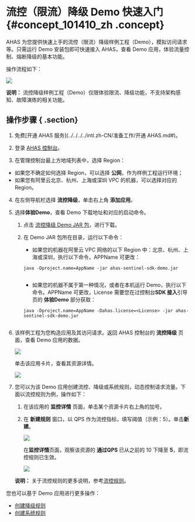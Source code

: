 # 流控（限流）降级 Demo 快速入门 {#concept_101410_zh .concept}

AHAS 为您提供快速上手的流控（限流）降级样例工程（Demo），模拟访问请求等。只需运行 Demo 安装包即可快速接入 AHAS，查看 Demo 应用，体验流量控制、熔断降级的基本功能。

操作流程如下：

![](https://aliware-images.oss-cn-hangzhou.aliyuncs.com/ahas/dg_ahas-demo-flow.png)

**说明：** 流控降级样例工程（Demo）仅限体验限流、降级功能，不支持架构感知、故障演练的相关功能。

## 操作步骤 { .section}

1.  免费[开通 AHAS 服务](../../../../intl.zh-CN/准备工作/开通 AHAS.md#)。
2.  登录 [AHAS 控制台](https://ahas.console.aliyun.com)。

3.  在管理控制台最上方地域列表中，选择 Region：

-   如果您不确定如何选择 Region，可以选择 **公网**，作为样例工程运行环境；
-   如果您有阿里云北京、杭州、上海或深圳 VPC 的机器，可以选择对应的 Region。
4.  在左侧导航栏选择 **流控降级**，单击右上角 **添加应用**。

5.  选择**体验Demo**，查看 Demo 下载地址和对应的启动命令。

    1.  点击 [流控降级 Demo JAR 包](http://ahasoss-cn-hangzhou.oss-cn-hangzhou.aliyuncs.com/sdk/1.0.1/ahas-sentinel-sdk-demo.jar?file=ahas-sentinel-sdk-demo.jar)，进行下载。

    2.  在 Demo JAR 包所在目录，运行以下命令：

        -   如果您的机器在阿里云 VPC 网络的以下 Region 中：北京、杭州、上海或深圳，执行以下命令，APPName 可更改：
        ```
        java -Dproject.name=AppName -jar ahas-sentinel-sdk-demo.jar
        							
        ```

        -   如果您的机器不属于第一种情况，或者在本机运行 Demo，执行以下命令。APPName 可更改，License 需要您在过控制台**SDK 接入**引导页的 **体验Demo** 部分获取：
        ```
        java -Dproject.name=AppName -Dahas.license=<License> -jar ahas-sentinel-sdk-demo.jar
        							
        ```

6.  该样例工程为您构造应用及其访问请求。返回 AHAS 控制台的 **流控降级** 页面，查看 Demo 应用的数据。

    ![](https://aliware-images.oss-cn-hangzhou.aliyuncs.com/ahas/sc_demo_overview.png)

    单击该应用卡片，查看其资源详情。

    ![](https://aliware-images.oss-cn-hangzhou.aliyuncs.com/ahas/sc_demo_resource.png)

7.  您可以为该 Demo 应用创建流控、降级或系统规则，动态控制请求流量。下面以流控规则为例，操作如下：

    1.  在该应用的 **监控详情** 页面，单击某个资源卡片右上角的加号。
    2.  在 **新建规则** 窗口，以 QPS 作为流控指标，填写阈值（示例：5）。单击**新建**。

        ![](https://aliware-images.oss-cn-hangzhou.aliyuncs.com/ahas/dg_demo_resource_rules.png)

        在**监控详情**页面，观察该资源的 **通过QPS** 已从之前的 10 下降至 **5**，即流控规则已生效。

        ![](https://aliware-images.oss-cn-hangzhou.aliyuncs.com/ahas/dg_demo_resource_result.png)

    **说明：** 关于流控规则的更多说明，参考[流控规则](intl.zh-CN/流控降级/控制台指南/流控规则.md#)。


您也可以基于 Demo 应用进行更多操作：

-   [创建降级规则](intl.zh-CN/流控降级/控制台指南/降级规则.md#)
-   [创建系统规则](intl.zh-CN/流控降级/控制台指南/系统规则.md#)

